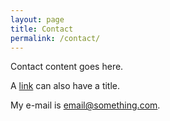 ```yaml
---
layout: page
title: Contact
permalink: /contact/
---
```


Contact content goes here.

A [link](01_about.html "local URI") can also have a title.

My e-mail is [email@something.com](mailto:email@something.com).
